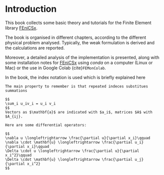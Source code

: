 # Introduction

This book collects some basic theory and tutorials for the Finite Element library [FEniCSx](https://fenicsproject.org).

The book is organised in different chapters, according to the different physical problem analysed. Typically, the weak formulation is derived and the calculations are reported.

Moreover, a detailed analysis of the implementation is presented, along with some installation notes for [FEniCSx](https://fenicsproject.org) using *conda* on a computer (Linux or Mac) or the use in Google Colab {cite}`FEMonColab`.


In the book, the index notation is used which is briefly explained here
```{prf:assumption}
The main property to remember is that repeated indeces substitues summations

$$ 
\sum_i u_iv_i = u_i v_i
$$
Vectors as $\mathbf{a}$ are indicated with $a_i$, matrices $A$ with $A_{ij}. 

Here are some differential operators:

$$ 
\nabla u \longleftrightarrow \frac{\partial u}{\partial x_i}\qquad 
\nabla \cdot \mathbf{u} \longleftrightarrow \frac{\partial u_i}{\partial x_i}\qquad 
\Delta \cdot u \longleftrightarrow \frac{\partial u}{\partial x_i^2}\qquad
\Delta \cdot \mathbf{u} \longleftrightarrow \frac{\partial u_j}{\partial x_i^2}
$$

```

```{tableofcontents}
```
